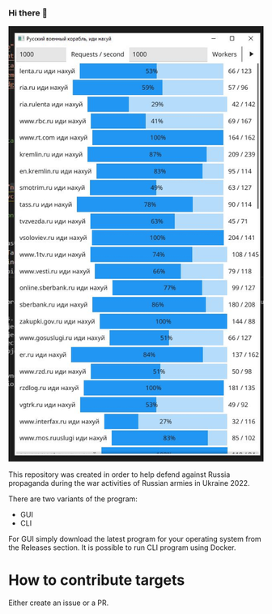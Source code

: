 ### Hi there 👋

![GUI](Capture.JPG)

This repository was created in order to help defend against Russia propaganda during the war activities of Russian armies in Ukraine 2022.

There are two variants of the program:
- GUI
- CLI

For GUI simply download the latest program for your operating system from the Releases section.
It is possible to run CLI program using Docker.


# How to contribute targets

Either create an issue or a PR.
